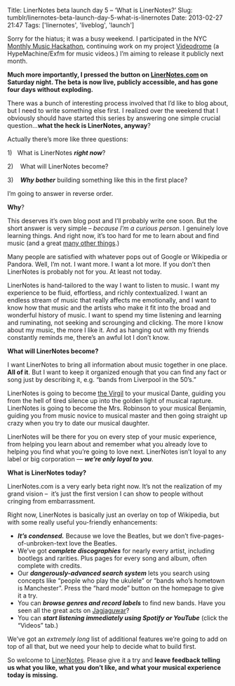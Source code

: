 Title: LinerNotes beta launch day 5 – ‘What is LinerNotes?’
Slug: tumblr/linernotes-beta-launch-day-5-what-is-linernotes
Date: 2013-02-27 21:47
Tags: ['linernotes', 'liveblog', 'launch']

<p><p class="MsoNormal">Sorry for the hiatus; it was a busy weekend. I participated in the NYC <a href="http://monthlymusichackathon.org/" target="_blank">Monthly Music Hackathon</a>, continuing work on my project <a href="https://github.com/rogueleaderr/videodrome" target="_blank">Videodrome</a> (a HypeMachine/Exfm for music videos.) I’m aiming to release it publicly next month.</p>
<p class="MsoNormal"><strong>Much more importantly, I pressed the button on <a href="http://www.linernotes.com" target="_blank">LinerNotes.com</a> on Saturday night. The beta is now live, publicly accessible, and has gone four days without exploding.</strong></p>
<p class="MsoNormal">There was a bunch of interesting process involved that I’d like to blog about, but I need to write something else first. I realized over the weekend that I obviously should have started this series by answering one simple crucial question…<strong>what the heck is LinerNotes, anyway</strong>?</p>
<p class="MsoNormal">Actually there’s more like three questions:</p>
<p class="MsoListParagraphCxSpFirst"><!--[if !supportLists]-->1)<span>   </span><!--[endif]-->What is LinerNotes <strong><em>right now</em></strong>?</p>
<p class="MsoListParagraphCxSpMiddle"><!--[if !supportLists]--><span>2)<span>    </span></span><!--[endif]--><span>What will LinerNotes become?</span></p>
<p class="MsoListParagraphCxSpLast"><!--[if !supportLists]--><span>3)<span>    </span></span><!--[endif]--><strong><em><span>Why bother</span></em></strong><span> building something like this in the first place?</span></p>
<p class="MsoNormal"><span>I’m going to answer in reverse order.</span></p>
<p class="MsoNormal"><strong><span>Why</span></strong><span>?</span></p>
<p class="MsoNormal"><span>This deserves it’s own blog post and I’ll probably write one soon. But the short answer is very simple – <em>because I’m a curious person</em>. I genuinely love learning things. And right now, it’s too hard for me to learn about and find music (and a great <a href="http://rogueleaderr.com/post/41064364329/3-principles-for-the-incredibly-exciting-future-of" target="_blank">many other things</a>.)</span></p>
<p class="MsoNormal"><span>Many people are satisfied with whatever pops out of Google or Wikipedia or Pandora. Well, I’m not. I want more. I want a lot more. If you don’t then LinerNotes is probably not for you. At least not today.</span></p>
<p class="MsoNormal"><span>LinerNotes is hand-tailored to the way I want to listen to music. I want my experience to be fluid, effortless, and richly contextualized. I want an endless stream of music that really affects me emotionally, and I want to know how that music and the artists who make it fit into the broad and wonderful history of music. I want to spend my time listening and learning and ruminating, not seeking and scrounging and clicking. The more I know about my music, the more I like it. And as hanging out with my friends constantly reminds me, there’s an awful lot I don’t know.</span></p>
<p class="MsoNormal"><strong><span>What will LinerNotes become?</span></strong></p>
<p class="MsoNormal"><span>I want LinerNotes to bring all information about music together in one place. <strong>All of it</strong>. But I want to keep it organized enough that you can find any fact or song just by describing it, e.g. “bands from Liverpool in the 50’s.”</span></p>
<p class="MsoNormal"><span>LinerNotes is going to become <a href="http://www.shmoop.com/inferno/virgil.html" target="_blank">the Virgil</a> to your musical Dante, guiding you from the hell of tired silence up into the golden light of musical rapture. LinerNotes is going to become the Mrs. Robinson to your musical Benjamin, guiding you from music novice to musical master and then going straight up crazy when you try to date our musical daughter.</span></p>
<p class="MsoNormal"><span>LinerNotes will be there for you on every step of your music experience, from helping you learn about and remember what you already love to helping you find what you’re going to love next. LinerNotes isn’t loyal to any label or big corporation &#8212; <em><strong>we&#8217;re only loyal to you</strong></em>.</span></p>
<p class="MsoNormal"><strong><span>What is LinerNotes today?</span></strong></p>
<p class="MsoNormal"><span>LinerNotes.com is a very early beta right now. It’s not the realization of my grand vision –  it’s just the first version I can show to people without cringing from embarrassment.</span></p>
<p class="MsoNormal"><span>Right now, LinerNotes is basically just an overlay on top of Wikipedia, but with some really useful you-friendly enhancements:</span><span> </span></p>
<ul type="disc"><li class="MsoNormal"><strong><em><span>It’s condensed.</span></em></strong><span> Because we love the Beatles, but we don’t five-pages-of-unbroken-text love the Beatles.</span></li>
<li class="MsoNormal"><span>We’ve got <strong><em>complete discographies</em></strong> for nearly every artist, including bootlegs and rarities. Plus pages for every song and album, often complete with credits.</span></li>
<li class="MsoNormal"><span>Our <strong><em>dangerously-advanced search system</em></strong> lets you search using concepts like “people who play the ukulele” or “bands who’s hometown is Manchester”. Press the “hard mode” button on the homepage to give it a try.</span></li>
<li class="MsoNormal"><span>You can <strong><em>browse genres and record labels</em></strong> to find new bands. Have you seen all the great acts on <a href="http://www.linernotes.com/o/1/42e06800-76f8-4a5b-a9b6-0983a5d72f17" target="_blank">Jagjaguwar</a>?<a href="http://localhost:8003/o/1/42e06800-76f8-4a5b-a9b6-0983a5d72f17" target="_blank"><br/></a></span></li>
<li class="MsoNormal"><span>You can <strong><em>start listening immediately using Spotify or YouTube</em></strong> (click the “Videos” tab.)</span></li>
</ul><p class="MsoNormal"><span>We’ve got an <em>extremely long</em> list of additional features we’re going to add on top of all that, but we need your help to decide what to build first.</span></p>
<p class="MsoNormal"><span>So welcome to <a href="http://www.linernotes.com/" target="_blank">LinerNotes</a>. Please give it a try and <strong>leave feedback telling us what you like, what you don’t like, and what your musical experience today is missing.</strong></span></p></p>
